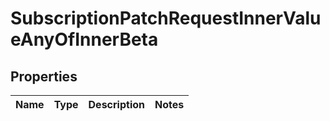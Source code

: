 # SubscriptionPatchRequestInnerValueAnyOfInnerBeta

## Properties

Name | Type | Description | Notes
------------ | ------------- | ------------- | -------------

